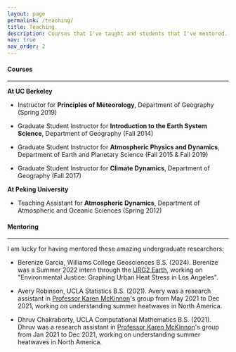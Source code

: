 ```yaml
---
layout: page
permalink: /teaching/
title: Teaching
description: Courses that I've taught and students that I've mentored.
nav: true
nav_order: 2
---
```


#### **Courses**

---

**At UC Berkeley**

- Instructor for **Principles of Meteorology**, Department of Geography (Spring 2019)

- Graduate Student Instructor for **Introduction to the Earth System Science**, Department of Geography (Fall 2014)

- Graduate Student Instructor for **Atmospheric Physics and Dynamics**, Department of Earth and Planetary Science (Fall 2015 & Fall 2019)

- Graduate Student Instructor for **Climate Dynamics**, Department of Geography (Fall 2017)

**At Peking University**

- Teaching Assistant for **Atmospheric Dynamics**, Department of Atmospheric and Oceanic Sciences (Spring 2012)

#### **Mentoring**

---

I am lucky for having mentored these amazing undergraduate researchers:

- Berenize Garcia, Williams College Geosciences B.S. (2024). Berenize was a Summer 2022 intern through the [URG2 Earth](https://urg2.earth/), working on "Environmental Justice: Graphing Urban Heat Stress in Los Angeles".

- Avery Robinson, UCLA Statistics B.S. (2021). Avery was a research assistant in [Professor Karen McKinnon](https://karenamckinnon.github.io/)'s group from May 2021 to Dec 2021, working on understanding summer heatwaves in North America.

- Dhruv Chakraborty, UCLA Computational Mathematics B.S. (2021). Dhruv was a research assistant in [Professor Karen McKinnon](https://karenamckinnon.github.io/)'s group from Jan 2021 to Dec 2021, working on understanding summer heatwaves in North America.
